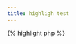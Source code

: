 ```yaml
---
title: highligh test
---
```


{% highlight php %}
<?php
// Report all (available to all PHP versions)
error_reporting(E_ALL);

// Report all (available in PHP 4)
error_reporting(2047);

{% endhighlight %}{: .bad }

{% highlight php %}
<?php
// Report all (available to all PHP versions)
error_reporting(E_ALL);

// Report all (available in PHP 4)
error_reporting(2047);

{% endhighlight %}{: .warning }

{% highlight php %}
<?php
// Report all (available to all PHP versions)
error_reporting(E_ALL);

// Report all (available in PHP 4)
error_reporting(2047);

{% endhighlight %}{: .ok }

{% highlight php %}
<?php
// Report all (available to all PHP versions)
error_reporting(E_ALL);

// Report all (available in PHP 4)
error_reporting(2047);

{% endhighlight %}{: .good }

